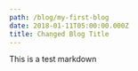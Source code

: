 ```yaml
---
path: /blog/my-first-blog
date: 2018-01-11T05:00:00.000Z
title: Changed Blog Title
---
```

This is a test markdown
